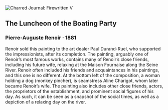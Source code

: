 <div class="artwork-of-the-day">
  <div class="container">
    <div class="img-wrapper">
      <img
        src="https://uploads6.wikiart.org/images/pierre-auguste-renoir/the-luncheon-of-the-boating-party-1881-1.jpg!Large.jpg"
        alt="Charred Journal: Firewritten V" />
    </div>
    <div class="artwork-detail">
      <div class="artwork-origin"> 
        <h2 class="artwork-name">The Luncheon of the Boating Party</h2>
        <h3 class="artist">
          Pierre-Auguste Renoir
                    ·  1881
        </h3>
      </div>
      <p class="description">
        <span class="artwork-description-text ng-binding" ng-bind-html="viewModel.ArtworkOfTheDay.Description | unsafe">Renoir sold this painting to the art dealer Paul Durand-Ruel, who supported the impressionists, after its completion. The painting, arguably one of Renoir’s most famous works, contains many of Renoir’s close friends, including his future wife, relaxing at the Maison Fournaise along the Seine River. Renoir often included his friends and acquaintances in his paintings, and this one is no different. At the bottom left of the composition, a woman holding a dog (monkey pincher), is seamstress Aline Charigot, whom later became Renoir’s wife. The painting also includes other close friends, actors, the proprietors of the establishment, and prominent social figures of his day. As such, it can be seen as a snapshot of the social times, as well as a depiction of a relaxing day on the river. </span>
                        <div class="text-shadow-container" ng-show="showShadow" style=""></div>
      </p>
    </div>
  </div>

</div>
